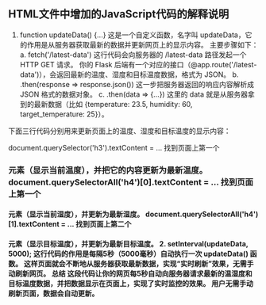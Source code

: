 
## HTML文件中增加的JavaScript代码的解释说明
1. function updateData() {...}
这是一个自定义函数，名字叫 updateData，它的作用是从服务器获取最新的数据并更新网页上的显示内容。
主要步骤如下：
a. fetch('/latest-data')
这行代码会向服务器的 /latest-data 路径发起一个 HTTP GET 请求。
你的 Flask 后端有一个对应的接口（@app.route('/latest-data')），会返回最新的温度、湿度和目标温度数据，格式为 JSON。
b. .then(response => response.json())
这一步把服务器返回的响应内容解析成 JSON 格式的数据对象。
c. .then(data => {...})
这里的 data 就是从服务器拿到的最新数据（比如 {temperature: 23.5, humidity: 60, target_temperature: 25}）。

下面三行代码分别用来更新页面上的温度、湿度和目标温度的显示内容：

document.querySelector('h3').textContent = ...
找到页面上第一个 <h3> 元素（显示当前温度），并把它的内容更新为最新温度。
document.querySelectorAll('h4')[0].textContent = ...
找到页面上第一个 <h4> 元素（显示当前湿度），并更新为最新湿度。
document.querySelectorAll('h4')[1].textContent = ...
找到页面上第二个 <h4> 元素（显示目标温度），并更新为最新目标温度。
2. setInterval(updateData, 5000);
这行代码的作用是每隔5秒（5000毫秒）自动执行一次 updateData() 函数。
这样页面就会不断地从服务器获取最新数据，实现“实时刷新”效果，无需手动刷新网页。
总结
这段代码让你的网页每5秒自动向服务器请求最新的温湿度和目标温度数据，并把数据显示在页面上，实现了实时监控的效果。
用户无需手动刷新页面，数据会自动更新。